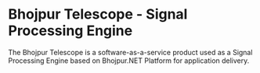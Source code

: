 # Bhojpur Telescope - Signal Processing Engine
The Bhojpur Telescope is a software-as-a-service product used as a Signal Processing Engine based on Bhojpur.NET Platform for application delivery.

